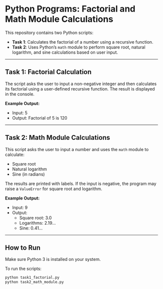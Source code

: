 # Python Programs: Factorial and Math Module Calculations

This repository contains two Python scripts:

- **Task 1**: Calculates the factorial of a number using a recursive function.
- **Task 2**: Uses Python’s `math` module to perform square root, natural logarithm, and sine calculations based on user input.

---

## Task 1: Factorial Calculation

The script asks the user to input a non-negative integer and then calculates its factorial using a user-defined recursive function. The result is displayed in the console.

**Example Output:**

- Input: 5  
- Output: Factorial of 5 is 120

---

## Task 2: Math Module Calculations

This script asks the user to input a number and uses the `math` module to calculate:

- Square root
- Natural logarithm
- Sine (in radians)

The results are printed with labels. If the input is negative, the program may raise a `ValueError` for square root and logarithm.

**Example Output:**

- Input: 9  
- Output:  
  - Square root: 3.0  
  - Logarithms: 2.19...  
  - Sine: 0.41...

---

## How to Run

Make sure Python 3 is installed on your system.

To run the scripts:

```bash
python task1_factorial.py
python task2_math_module.py
